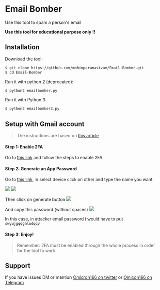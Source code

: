 # Email Bomber

Use this tool to spam a person's email

<b> Use this tool for educational purpose only !! </b>

## Installation

Download the tool:
```bash
$ git clone https://github.com/mohinparamasivam/Email-Bomber.git
$ cd Email-Bomber
```

Run it with python 2 (deprecated): 
```bash
$ python2 emailbomber.py
```

Run it with Python 3: 
```bash
$ python3 emailbomber3.py
```

## Setup with Gmail account

> The instructions are based on [this article](https://support.google.com/accounts/answer/185833)

#### Step 1: Enable 2FA
Go to [this link](https://myaccount.google.com/signinoptions/two-step-verification) and follow the steps to enable 2FA

#### Step 2: Generate an App Password
Go to [this link](https://myaccount.google.com/apppasswords), in select device click on other and type the name you want

<image src="media/1.png">
<image src="media/2.png">

Then click on generate button
<image src="media/3.png">

And copy this password (without spaces)
<image src="media/4.png">

In this case, in attacker email password i would have to put `swyujgqqgnlwdqqv`

#### Step 3: Enjoy!

> Remember: 2FA must be enabled through the whole process in order for the tool to work

## Support

If you have issues DM or mention [Omicron166 on twitter](https://twitter.com/omicron166) or [Omicon166 on Telegram](https://t.me/omicron166)

